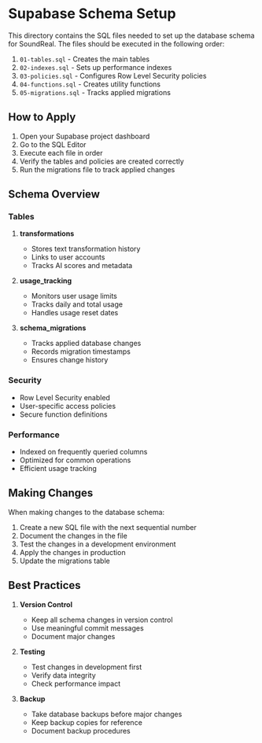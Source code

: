 # Supabase Schema Setup

This directory contains the SQL files needed to set up the database schema for SoundReal. The files should be executed in the following order:

1. `01-tables.sql` - Creates the main tables
2. `02-indexes.sql` - Sets up performance indexes
3. `03-policies.sql` - Configures Row Level Security policies
4. `04-functions.sql` - Creates utility functions
5. `05-migrations.sql` - Tracks applied migrations

## How to Apply

1. Open your Supabase project dashboard
2. Go to the SQL Editor
3. Execute each file in order
4. Verify the tables and policies are created correctly
5. Run the migrations file to track applied changes

## Schema Overview

### Tables

1. **transformations**
   - Stores text transformation history
   - Links to user accounts
   - Tracks AI scores and metadata

2. **usage_tracking**
   - Monitors user usage limits
   - Tracks daily and total usage
   - Handles usage reset dates

3. **schema_migrations**
   - Tracks applied database changes
   - Records migration timestamps
   - Ensures change history

### Security

- Row Level Security enabled
- User-specific access policies
- Secure function definitions

### Performance

- Indexed on frequently queried columns
- Optimized for common operations
- Efficient usage tracking

## Making Changes

When making changes to the database schema:

1. Create a new SQL file with the next sequential number
2. Document the changes in the file
3. Test the changes in a development environment
4. Apply the changes in production
5. Update the migrations table

## Best Practices

1. **Version Control**
   - Keep all schema changes in version control
   - Use meaningful commit messages
   - Document major changes

2. **Testing**
   - Test changes in development first
   - Verify data integrity
   - Check performance impact

3. **Backup**
   - Take database backups before major changes
   - Keep backup copies for reference
   - Document backup procedures 